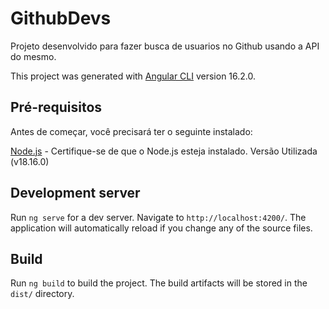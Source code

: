 # GithubDevs

Projeto desenvolvido para fazer busca de usuarios no Github usando a API do mesmo.

This project was generated with [Angular CLI](https://github.com/angular/angular-cli) version 16.2.0.


## Pré-requisitos
Antes de começar, você precisará ter o seguinte instalado:

[Node.js](https://nodejs.org/) - Certifique-se de que o Node.js esteja instalado. Versão Utilizada (v18.16.0)

## Development server

Run `ng serve` for a dev server. Navigate to `http://localhost:4200/`. The application will automatically reload if you change any of the source files.

## Build

Run `ng build` to build the project. The build artifacts will be stored in the `dist/` directory.


